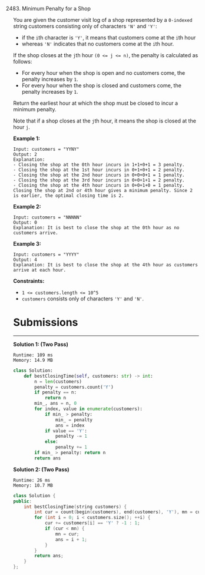 2483. Minimum Penalty for a Shop

You are given the customer visit log of a shop represented by a `0-indexed` string customers consisting only of characters `'N'` and `'Y'`:

* if the `i`th character is `'Y'`, it means that customers come at the `i`th hour
* whereas `'N'` indicates that no customers come at the `i`th hour.

If the shop closes at the `j`th hour `(0 <= j <= n)`, the penalty is calculated as follows:

* For every hour when the shop is open and no customers come, the penalty increases by `1`.
* For every hour when the shop is closed and customers come, the penalty increases by `1`.

Return the earliest hour at which the shop must be closed to incur a minimum penalty.

Note that if a shop closes at the `j`th hour, it means the shop is closed at the hour `j`.

 

**Example 1:**
```
Input: customers = "YYNY"
Output: 2
Explanation: 
- Closing the shop at the 0th hour incurs in 1+1+0+1 = 3 penalty.
- Closing the shop at the 1st hour incurs in 0+1+0+1 = 2 penalty.
- Closing the shop at the 2nd hour incurs in 0+0+0+1 = 1 penalty.
- Closing the shop at the 3rd hour incurs in 0+0+1+1 = 2 penalty.
- Closing the shop at the 4th hour incurs in 0+0+1+0 = 1 penalty.
Closing the shop at 2nd or 4th hour gives a minimum penalty. Since 2 is earlier, the optimal closing time is 2.
```

**Example 2:**
```
Input: customers = "NNNNN"
Output: 0
Explanation: It is best to close the shop at the 0th hour as no customers arrive.
```

**Example 3:**
```
Input: customers = "YYYY"
Output: 4
Explanation: It is best to close the shop at the 4th hour as customers arrive at each hour.
```

**Constraints:**

* `1 <= customers.length <= 10^5`
* `customers` consists only of characters `'Y'` and `'N'`.

# Submissions
---
**Solution 1: (Two Pass)**
```
Runtime: 109 ms
Memory: 14.9 MB
```
```python
class Solution:
    def bestClosingTime(self, customers: str) -> int:
        n = len(customers)
        penalty = customers.count('Y')
        if penalty == n: 
            return n
        min_, ans = n, 0
        for index, value in enumerate(customers):
            if min_ > penalty:
                min_ = penalty
                ans = index
            if value == 'Y':
                penalty -= 1
            else:
                penalty += 1
        if min_ > penalty: return n
        return ans
```

**Solution 2: (Two Pass)**
```
Runtime: 26 ms
Memory: 10.7 MB
```
```c++
class Solution {
public:
    int bestClosingTime(string customers) {
        int cur = count(begin(customers), end(customers), 'Y'), mn = cur, ans = 0;
        for (int i = 0; i < customers.size(); ++i) {
            cur += customers[i] == 'Y' ? -1 : 1;
            if (cur < mn) {
                mn = cur;
                ans = i + 1;
            }
        }
        return ans;
    }
};
```

